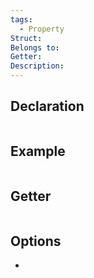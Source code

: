 ```yaml
---
tags:
  - Property
Struct: 
Belongs to: 
Getter: 
Description:
---
```


## Declaration

```cpp
```

## Example

```cpp

```

## Getter

```cpp
```

## Options
- 
